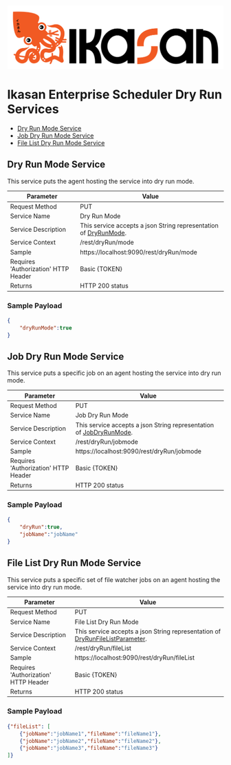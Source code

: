 ![IKASAN](../../../developer/docs/quickstart-images/Ikasan-title-transparent.png)

# Ikasan Enterprise Scheduler Dry Run Services
- [Dry Run Mode Service](#dry-run-mode-service)
- [Job Dry Run Mode Service](#job-dry-run-mode-service)
- [File List Dry Run Mode Service](#file-list-dry-run-mode-service)

## Dry Run Mode Service
This service puts the agent hosting the service into dry run mode. 

| Parameter                            | Value                                                                                                                                                              | 
|--------------------------------------|--------------------------------------------------------------------------------------------------------------------------------------------------------------------|
| Request Method                       | PUT                                                                                                                                                                |
| Service Name                         | Dry Run Mode                                                                                                                                                       |
| Service Description                  | This service accepts a json String representation of [DryRunMode](../../../spec/service/scheduled/src/main/java/org/ikasan/spec/scheduled/dryrun/DryRunMode.java). |
| Service Context                      | /rest/dryRun/mode                                                                                                                                                  |
| Sample                               | https://localhost:9090/rest/dryRun/mode                                                                                                                            |
| Requires 'Authorization' HTTP Header | Basic {TOKEN}                                                                                                                                                      |
| Returns                              | HTTP 200 status                                                                                                                                                    |

### Sample Payload

```json
{
    "dryRunMode":true
}
```

## Job Dry Run Mode Service
This service puts a specific job on an agent hosting the service into dry run mode.

| Parameter                            | Value                                                                                                                                                                    | 
|--------------------------------------|--------------------------------------------------------------------------------------------------------------------------------------------------------------------------|
| Request Method                       | PUT                                                                                                                                                                      |
| Service Name                         | Job Dry Run Mode                                                                                                                                                         |
| Service Description                  | This service accepts a json String representation of [JobDryRunMode](../../../spec/service/scheduled/src/main/java/org/ikasan/spec/scheduled/dryrun/JobDryRunMode.java). |
| Service Context                      | /rest/dryRun/jobmode                                                                                                                                                     |
| Sample                               | https://localhost:9090/rest/dryRun/jobmode                                                                                                                               |
| Requires 'Authorization' HTTP Header | Basic {TOKEN}                                                                                                                                                            |
| Returns                              | HTTP 200 status                                                                                                                                                          |

### Sample Payload

```json
{
    "dryRun":true,
    "jobName":"jobName"
}
```

## File List Dry Run Mode Service
This service puts a specific set of file watcher jobs on an agent hosting the service into dry run mode.

| Parameter                            | Value                                                                                                                                                                                        | 
|--------------------------------------|----------------------------------------------------------------------------------------------------------------------------------------------------------------------------------------------|
| Request Method                       | PUT                                                                                                                                                                                          |
| Service Name                         | File List Dry Run Mode                                                                                                                                                                       |
| Service Description                  | This service accepts a json String representation of [DryRunFileListParameter](../../../spec/service/scheduled/src/main/java/org/ikasan/spec/scheduled/dryrun/DryRunFileListParameter.java). |
| Service Context                      | /rest/dryRun/fileList                                                                                                                                                                        |
| Sample                               | https://localhost:9090/rest/dryRun/fileList                                                                                                                                                  |
| Requires 'Authorization' HTTP Header | Basic {TOKEN}                                                                                                                                                                                |
| Returns                              | HTTP 200 status                                                                                                                                                                              |

### Sample Payload

```json
{"fileList": [
    {"jobName":"jobName1","fileName":"fileName1"},
    {"jobName":"jobName2","fileName":"fileName2"},
    {"jobName":"jobName3","fileName":"fileName3"}
]}
```